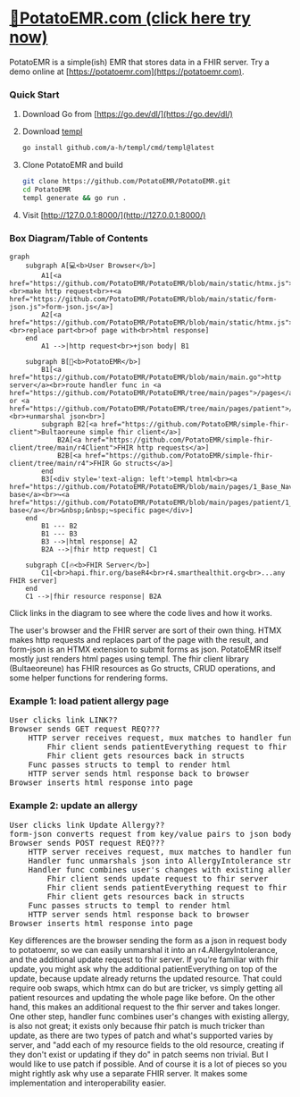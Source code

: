 # [🥔PotatoEMR.com (click here try now)](https://potatoemr.com)

PotatoEMR is a simple(ish) EMR that stores data in a FHIR server. Try a demo online at [https://potatoemr.com](https://potatoemr.com).

### Quick Start

1. Download Go from [https://go.dev/dl/](https://go.dev/dl/)
2. Download [templ](https://templ.guide/)

    ```bash
    go install github.com/a-h/templ/cmd/templ@latest
    ```

3. Clone PotatoEMR and build

    ```bash
    git clone https://github.com/PotatoEMR/PotatoEMR.git
	cd PotatoEMR
	templ generate && go run .
	```
 4. Visit [http://127.0.0.1:8000/](http://127.0.0.1:8000/)


### Box Diagram/Table of Contents

```mermaid
graph
    subgraph A[💻<b>User Browser</b>]
        A1[<a href="https://github.com/PotatoEMR/PotatoEMR/blob/main/static/htmx.js">HTMX</a><br>make http request<br>+<a href="https://github.com/PotatoEMR/PotatoEMR/blob/main/static/form-json.js">form-json.js</a>]
        A2[<a href="https://github.com/PotatoEMR/PotatoEMR/blob/main/static/htmx.js">HTMX</a><br>replace part<br>of page with<br>html response]
    end
		A1 -->|http request<br>+json body| B1

	subgraph B[🥔<b>PotatoEMR</b>]
		B1[<a href="https://github.com/PotatoEMR/PotatoEMR/blob/main/main.go">http server</a><br>route handler func in <a href="https://github.com/PotatoEMR/PotatoEMR/tree/main/pages">/pages</a> or <a href="https://github.com/PotatoEMR/PotatoEMR/tree/main/pages/patient">/pages/patient</a><br>+unmarshal json<br>]
		subgraph B2[<a href="https://github.com/PotatoEMR/simple-fhir-client">Bultaoreune simple fhir client</a>]
			B2A[<a href="https://github.com/PotatoEMR/simple-fhir-client/tree/main/r4Client">FHIR http requests</a>]
			B2B[<a href="https://github.com/PotatoEMR/simple-fhir-client/tree/main/r4">FHIR Go structs</a>]
		end
		B3[<div style='text-align: left'>templ html<br><a href="https://github.com/PotatoEMR/PotatoEMR/blob/main/pages/1_Base_Nav.templ">main base</a><br>↪<a href="https://github.com/PotatoEMR/PotatoEMR/blob/main/pages/patient/1_Base_Patient.templ">patient base</a></br>&nbsp;&nbsp;↪specific page</div>]
	end
		B1 --- B2
		B1 --- B3
		B3 -->|html response| A2
		B2A -->|fhir http request| C1

    subgraph C[🔥<b>FHIR Server</b>]
		C1[<br>hapi.fhir.org/baseR4<br>r4.smarthealthit.org<br>...any FHIR server]
	end
    C1 -->|fhir resource response| B2A
```

Click links in the diagram to see where the code lives and how it works.

The user's browser and the FHIR server are sort of their own thing. HTMX makes http requests and replaces part of the page with the result, and form-json is an HTMX extension to submit forms as json. PotatoEMR itself mostly just renders html pages using templ. The fhir client library (Bultaeoreune) has FHIR resources as Go structs, CRUD operations, and some helper functions for rendering forms.

### Example 1: load patient allergy page

<pre>
User clicks link LINK??
Browser sends GET request REQ???
	HTTP server receives request, mux matches to handler func ???
		Fhir client sends patientEverything request to fhir server
		Fhir client gets resources back in structs
	Func passes structs to templ to render html
	HTTP server sends html response back to browser
Browser inserts html response into page
</pre>

### Example 2: update an allergy

<pre>
User clicks link Update Allergy??
form-json converts request from key/value pairs to json body
Browser sends POST request REQ???
	HTTP server receives request, mux matches to handler func ???
	Handler func unmarshals json into AllergyIntolerance struct
	Handler func combines user's changes with existing allergy
		Fhir client sends update request to fhir server
		Fhir client sends patientEverything request to fhir server
		Fhir client gets resources back in structs
	Func passes structs to templ to render html
	HTTP server sends html response back to browser
Browser inserts html response into page
</pre>

Key differences are the browser sending the form as a json in request body to potatoemr, so we can easily unmarshal it into an r4.AllergyIntolerance, and the additional update request to fhir server. If you're familiar with fhir update, you might ask why the additional patientEverything on top of the update, because update already returns the updated resource. That could require oob swaps, which htmx can do but are tricker, vs simply getting all patient resources and updating the whole page like before. On the other hand, this makes an additional request to the fhir server and takes longer. One other step, handler func combines user's changes with existing allergy, is also not great; it exists only because fhir patch is much tricker than update, as there are two types of patch and what's supported varies by server, and "add each of my resource fields to the old resource, creating if they don't exist or updating if they do" in patch seems non trivial. But I would like to use patch if possible. And of course it is a lot of pieces so you might rightly ask why use a separate FHIR server. It makes some implementation and interoperability easier.